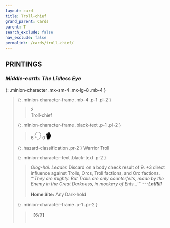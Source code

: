 ```yaml
---
layout: card
title: Troll-chief
grand_parent: Cards
parent: T
search_exclude: false
nav_exclude: false
permalink: /cards/troll-chief/
---
```


## PRINTINGS


### _Middle-earth: The Lidless Eye_

{: .minion-character .mx-sm-4 .mx-lg-8 .mb-4 }
> {: .minion-character-frame .mb-4 .p-1 .pl-2 }
> > <div class="hazard-mp">2</div>
> > <div class="card-name">Troll-chief</div>
>
> {: .minion-character-frame .black-text .p-1 .pl-2 }
> > 6 ![](/assets/images/mind.svg) 0![](/assets/images/di.svg)
>
> {: .hazard-classification .pr-2 }
> Warrior Troll
>
> {: .minion-character-text .black-text .p-2 }
> > _Olog-hai._ _Leader._ Discard on a body check result of 9. +3 direct influence against Trolls, Orcs, Troll factions, and Orc factions. <br>_“‘They are mighty. But Trolls are only counterfeits, made by the Enemy in the Great Darkness, in mockery of Ents...’”_ ***---LotRIII***  <br><br>**Home Site:** Any Dark-hold 
>
> {: .minion-character-frame .p-1 .pr-2 }
> > <div class="card-shield">【6/9】</div>
> > <div class="card-corruption-white">&nbsp;</div>
